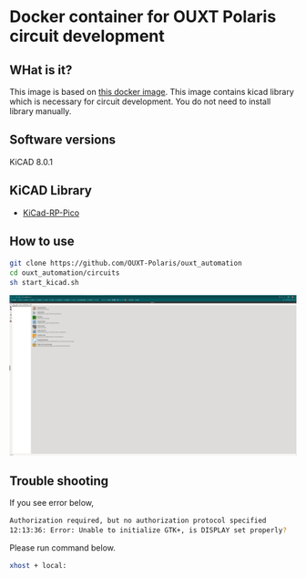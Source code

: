 # Docker container for OUXT Polaris circuit development

## WHat is it?

This image is based on [this docker image](https://docs.linuxserver.io/images/docker-kicad/).
This image contains kicad library which is necessary for circuit development.
You do not need to install library manually.

## Software versions

KiCAD 8.0.1

## KiCAD Library

- [KiCad-RP-Pico](https://github.com/ncarandini/KiCad-RP-Pico)

## How to use

```bash
git clone https://github.com/OUXT-Polaris/ouxt_automation
cd ouxt_automation/circuits
sh start_kicad.sh
```

![kicad](https://raw.githubusercontent.com/OUXT-Polaris/ouxt_automation/refs/heads/master/.github/workflows/docker/kicad/kicad.png)

## Trouble shooting

If you see error below,

```bash
Authorization required, but no authorization protocol specified
12:13:36: Error: Unable to initialize GTK+, is DISPLAY set properly?
```

Please run command below.

```bash
xhost + local:
```
